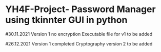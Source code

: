 # YH4F-Project- Password Manager using tkinnter GUI in python
#30.11.2021
Version 1 no encryption
Executable file for v1 to be added

#26.12.2021
Version 1 completed 
Cryptography version 2 to be added
